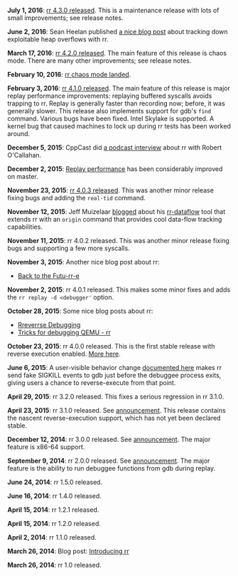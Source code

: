 **July 1, 2016**: [rr 4.3.0 released](https://github.com/mozilla/rr/releases/tag/4.3.0). This is a maintenance release with lots of small improvements; see release notes.

**June 2, 2016**: Sean Heelan published [a nice blog post](https://sean.heelan.io/2016/05/31/tracking-down-heap-overflows-with-rr/) about tracking down exploitable heap overflows with rr.

**March 17, 2016**: [rr 4.2.0 released](https://github.com/mozilla/rr/releases/tag/4.2.0). The main feature of this release is chaos mode. There are many other improvements; see release notes.

**February 10, 2016**: [rr chaos mode landed](http://robert.ocallahan.org/).

**February 3, 2016**: [rr 4.1.0 released](https://github.com/mozilla/rr/releases/tag/4.1.0). The main feature of this release is major replay performance improvements: replaying buffered syscalls avoids trapping to rr. Replay is generally faster than recording now; before, it was generally slower. This release also implements support for gdb's `find` command. Various bugs have been fixed. Intel Skylake is supported. A kernel bug that caused machines to lock up during rr tests has been worked around.

**December 5, 2015**: CppCast did [a podcast interview](http://cppcast.com/2015/12/robert-ocallahan) about rr with Robert O'Callahan.

**December 2, 2015**: [Replay performance](http://robert.ocallahan.org/2015/11/even-more-rr-replay-performance.html) has been considerably improved on master.

**November 23, 2015**: [rr 4.0.3 released](https://github.com/mozilla/rr/releases/tag/4.0.3). This was another minor release fixing bugs and adding the `real-tid` command.

**November 12, 2015**: Jeff Muizelaar [blogged](http://muizelaar.blogspot.co.nz/2015/11/debugging-reftests-with-rr.html) about his [rr-dataflow](https://github.com/jrmuizel/rr-dataflow/) tool that extends rr with an `origin` command that provides cool data-flow tracking capabilities. 

**November 11, 2015**: rr 4.0.2 released. This was another minor release fixing bugs and supporting a few more syscalls.

**November 3, 2015**: Another nice blog post about rr:
* [Back to the Futu-rr-e](http://fitzgeraldnick.com/weblog/64/)

**November 2, 2015**: rr 4.0.1 released. This makes some minor fixes and adds the `rr replay -d <debugger'` option.

**October 28, 2015**: Some nice blog posts about rr:
* [Rreverrse Debugging](http://huonw.github.io/blog/2015/10/rreverse-debugging/)
* [Tricks for debugging QEMU - rr](http://www.linaro.org/blog/core-dump/tricks-for-debugging-qemu-rr/)

**October 23, 2015**: rr 4.0.0 released. This is the first stable release with reverse execution enabled. [More here](http://robert.ocallahan.org/2015/10/rr-40-released-with-reverse-execution.html).

**June 6, 2015**: A user-visible behavior change [documented here](http://robert.ocallahan.org/2015/06/small-change-to-rr-behavior.html) makes rr send fake SIGKILL events to gdb just before the debuggee process exits, giving users a chance to reverse-execute from that point.

**April 29, 2015**: rr 3.2.0 released. This fixes a serious regression in rr 3.1.0.

**April 23, 2015**: rr 3.1.0 released. See [announcement](http://robert.ocallahan.org/2015/04/rr-31-released.html). This release contains the nascent reverse-execution support, which has not yet been declared stable.

**December 12, 2014**: rr 3.0.0 released. See [announcement](http://robert.ocallahan.org/2014/12/rr-30-released-with-x86-64-support.html). The major feature is x86-64 support.

**September 9, 2014**: rr 2.0.0 released. See [announcement](http://robert.ocallahan.org/2014/09/rr-20-released.html). The major feature is the ability to run debuggee functions from gdb during replay.

**June 24, 2014**: rr 1.5.0 released.

**June 16, 2014**: rr 1.4.0 released.

**April 15, 2014**: rr 1.2.1 released.

**April 15, 2014**: rr 1.2.0 released.

**April 2, 2014**: rr 1.1.0 released.

**March 26, 2014**: Blog post: [Introducing rr](http://robert.ocallahan.org/2014/03/introducing-rr.html)

**March 26, 2014**: rr 1.0 released.